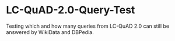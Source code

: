 # LC-QuAD-2.0-Query-Test
Testing which and how many queries from LC-QuAD 2.0 can still be answered by WikiData and DBPedia. 
